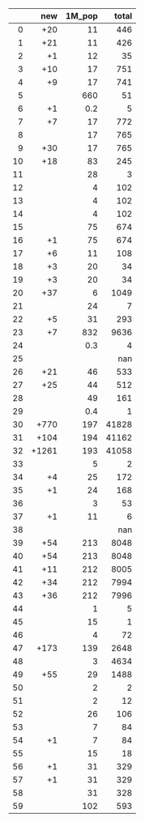 |    |   new |   1M_pop |   total |
|---:|------:|---------:|--------:|
|  0 |   +20 |     11   |     446 |
|  1 |   +21 |     11   |     426 |
|  2 |    +1 |     12   |      35 |
|  3 |   +10 |     17   |     751 |
|  4 |    +9 |     17   |     741 |
|  5 |       |    660   |      51 |
|  6 |    +1 |      0.2 |       5 |
|  7 |    +7 |     17   |     772 |
|  8 |       |     17   |     765 |
|  9 |   +30 |     17   |     765 |
| 10 |   +18 |     83   |     245 |
| 11 |       |     28   |       3 |
| 12 |       |      4   |     102 |
| 13 |       |      4   |     102 |
| 14 |       |      4   |     102 |
| 15 |       |     75   |     674 |
| 16 |    +1 |     75   |     674 |
| 17 |    +6 |     11   |     108 |
| 18 |    +3 |     20   |      34 |
| 19 |    +3 |     20   |      34 |
| 20 |   +37 |      6   |    1049 |
| 21 |       |     24   |       7 |
| 22 |    +5 |     31   |     293 |
| 23 |    +7 |    832   |    9636 |
| 24 |       |      0.3 |       4 |
| 25 |       |          |     nan |
| 26 |   +21 |     46   |     533 |
| 27 |   +25 |     44   |     512 |
| 28 |       |     49   |     161 |
| 29 |       |      0.4 |       1 |
| 30 |  +770 |    197   |   41828 |
| 31 |  +104 |    194   |   41162 |
| 32 | +1261 |    193   |   41058 |
| 33 |       |      5   |       2 |
| 34 |    +4 |     25   |     172 |
| 35 |    +1 |     24   |     168 |
| 36 |       |      3   |      53 |
| 37 |    +1 |     11   |       6 |
| 38 |       |          |     nan |
| 39 |   +54 |    213   |    8048 |
| 40 |   +54 |    213   |    8048 |
| 41 |   +11 |    212   |    8005 |
| 42 |   +34 |    212   |    7994 |
| 43 |   +36 |    212   |    7996 |
| 44 |       |      1   |       5 |
| 45 |       |     15   |       1 |
| 46 |       |      4   |      72 |
| 47 |  +173 |    139   |    2648 |
| 48 |       |      3   |    4634 |
| 49 |   +55 |     29   |    1488 |
| 50 |       |      2   |       2 |
| 51 |       |      2   |      12 |
| 52 |       |     26   |     106 |
| 53 |       |      7   |      84 |
| 54 |    +1 |      7   |      84 |
| 55 |       |     15   |      18 |
| 56 |    +1 |     31   |     329 |
| 57 |    +1 |     31   |     329 |
| 58 |       |     31   |     328 |
| 59 |       |    102   |     593 |